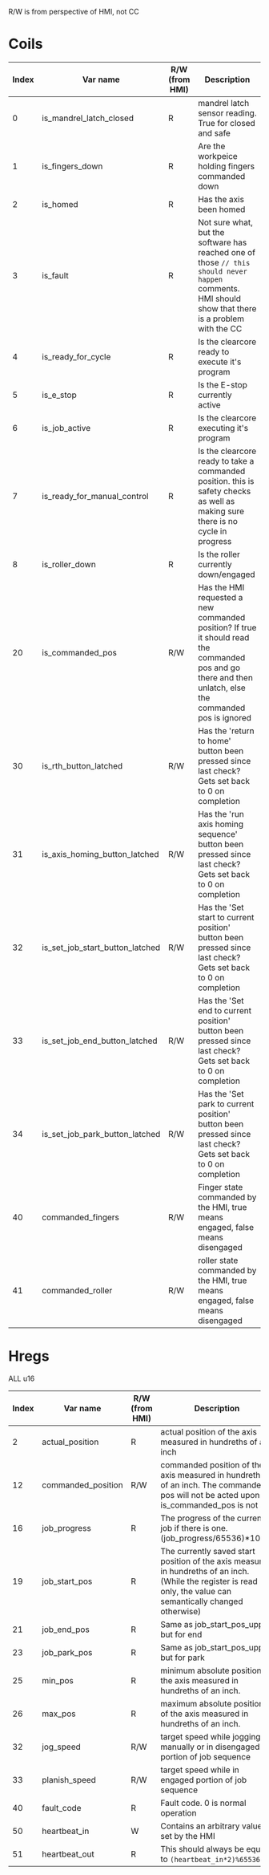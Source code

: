 R/W is from perspective of HMI, not CC

# Coils

| Index | Var name                        | R/W (from HMI) | Description                                                                                                                                               |
|-------|---------------------------------|----------------|-----------------------------------------------------------------------------------------------------------------------------------------------------------|
| 0     | is_mandrel_latch_closed         | R              | mandrel latch sensor reading. True for closed and safe                                                                                                    |
| 1     | is_fingers_down                 | R              | Are the workpeice holding fingers commanded down                                                                                                          |
| 2     | is_homed                        | R              | Has the axis been homed                                                                                                                                   |
| 3     | is_fault                        | R              | Not sure what, but the software has reached one of those `// this should never happen` comments. HMI should show that there is a problem with the CC      |
| 4     | is_ready_for_cycle              | R              | Is the clearcore ready to execute it's program                                                                                                            |
| 5     | is_e_stop                       | R              | Is the E-stop currently active                                                                                                                            |
| 6     | is_job_active                   | R              | Is the clearcore executing it's program                                                                                                                   |
| 7     | is_ready_for_manual_control     | R              | Is the clearcore ready to take a commanded position. this is safety checks as well as making sure there is no cycle in progress                           |
| 8     | is_roller_down                  | R              | Is the roller currently down/engaged                                                                                                                      |
| 20    | is_commanded_pos                | R/W            | Has the HMI requested a new commanded position? If true it should read the commanded pos and go there and then unlatch, else the commanded pos is ignored |
| 30    | is_rth_button_latched           | R/W            | Has the 'return to home' button been pressed since last check? Gets set back to 0 on completion                                                           |
| 31    | is_axis_homing_button_latched   | R/W            | Has the 'run axis homing sequence' button been pressed since last check? Gets set back to 0 on completion                                                 |
| 32    | is_set_job_start_button_latched | R/W            | Has the 'Set start to current position' button been pressed since last check? Gets set back to 0 on completion                                            |
| 33    | is_set_job_end_button_latched   | R/W            | Has the 'Set end to current position' button been pressed since last check? Gets set back to 0 on completion                                              |
| 34    | is_set_job_park_button_latched  | R/W            | Has the 'Set park to current position' button been pressed since last check? Gets set back to 0 on completion                                             |
| 40    | commanded_fingers               | R/W            | Finger state commanded by the HMI, true means engaged, false means disengaged                                                                             |
| 41    | commanded_roller                | R/W            | roller state commanded by the HMI, true means engaged, false means disengaged                                                                             |



# Hregs

ALL u16

| Index | Var name           | R/W (from HMI) | Description                                                                                                                                                      |
|-------|--------------------|----------------|------------------------------------------------------------------------------------------------------------------------------------------------------------------|
| 2     | actual_position    | R              | actual position of the axis measured in hundreths of an inch                                                                                                     |
| 12    | commanded_position | R/W            | commanded position of the axis measured in hundreths of an inch. The commanded pos will not be acted upon if is_commanded_pos is not set                         |
| 16    | job_progress       | R              | The progress of the current job if there is one. (job_progress/65536)*100%                                                                                       |
| 19    | job_start_pos      | R              | The currently saved start position of the axis measured in hundreths of an inch. (While the register is read only, the value can semantically changed otherwise) |
| 21    | job_end_pos        | R              | Same as job_start_pos_upper but for end                                                                                                                          |
| 23    | job_park_pos       | R              | Same as job_start_pos_upper but for park                                                                                                                         |
| 25    | min_pos            | R              | minimum absolute position of the axis measured in hundreths of an inch.                                                                                          |
| 26    | max_pos            | R              | maximum absolute position of the axis measured in hundreths of an inch.                                                                                          |
| 32    | jog_speed          | R/W            | target speed while jogging manually or in disengaged portion of job sequence                                                                                     |
| 33    | planish_speed      | R/W            | target speed while in engaged portion of job sequence                                                                                                            |
| 40    | fault_code         | R              | Fault code. 0 is normal operation                                                                                                                                |
| 50    | heartbeat_in       | W              | Contains an arbitrary value set by the HMI                                                                                                                       |
| 51    | heartbeat_out      | R              | This should always be equal to `(heartbeat_in*2)%65536`                                                                                                          |